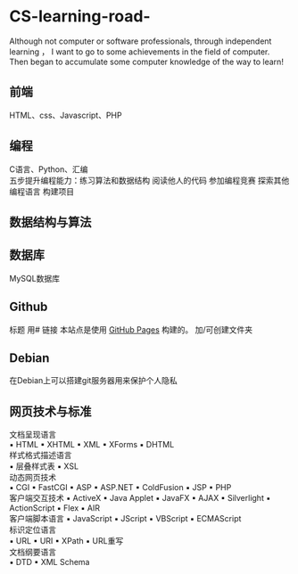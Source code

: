 # CS-learning-road-
Although not computer or software professionals, through independent learning ， I want to go to some achievements in the field of computer.
Then began to accumulate some computer knowledge of the way to learn!

## 前端
HTML、css、Javascript、PHP

## 编程
C语言、Python、汇编<br>
五步提升编程能力：练习算法和数据结构
                 阅读他人的代码
                 参加编程竞赛
                 探索其他编程语言
                 构建项目

## 数据结构与算法

## 数据库
MySQL数据库

## Github
标题  用#
链接  本站点是使用 [GitHub Pages](https://pages.github.com/) 构建的。
加/可创建文件夹

## Debian
在Debian上可以搭建git服务器用来保护个人隐私

## 网页技术与标准
文档呈现语言	
▪ HTML	▪ XHTML	▪ XML	▪ XForms ▪ DHTML			<br>
样式格式描述语言	
▪ 层叠样式表	▪ XSL		<br>
动态网页技术	
▪ CGI	▪ FastCGI	▪ ASP	▪ ASP.NET ▪ ColdFusion	▪ JSP	▪ PHP	  <br>
客户端交互技术	
▪ ActiveX	▪ Java Applet	▪ JavaFX	▪ AJAX  ▪ Silverlight	▪ ActionScript	▪ Flex	▪ AIR    <br>
客户端脚本语言	
▪ JavaScript	▪ JScript	▪ VBScript	▪ ECMAScript    <br>
标识定位语言	
▪ URL	▪ URI	▪ XPath	▪ URL重写    <br>
文档纲要语言	
▪ DTD	▪ XML Schema		  <br>
